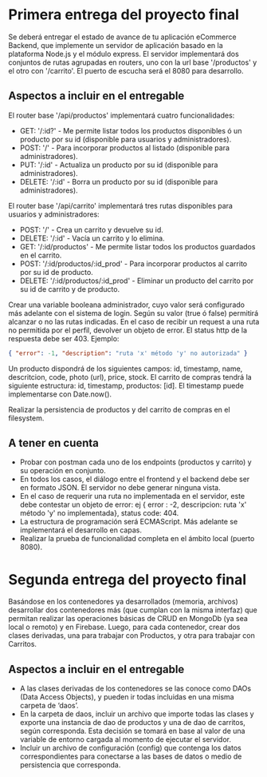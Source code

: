 # Primera entrega del proyecto final

Se deberá entregar el estado de avance de tu aplicación eCommerce Backend, que implemente un servidor de aplicación basado en la plataforma Node.js y el módulo express. El servidor implementará dos conjuntos de rutas agrupadas en routers, uno con la url base '/productos' y el otro con '/carrito'. El puerto de escucha será el 8080 para desarrollo.

## Aspectos a incluir en el entregable

El router base '/api/productos' implementará cuatro funcionalidades:

- GET: '/:id?' - Me permite listar todos los productos disponibles ó un producto por su id (disponible para usuarios y administradores).
- POST: '/' - Para incorporar productos al listado (disponible para administradores).
- PUT: '/:id' - Actualiza un producto por su id (disponible para administradores).
- DELETE: '/:id' - Borra un producto por su id (disponible para administradores).

El router base '/api/carrito' implementará tres rutas disponibles para usuarios y administradores:

- POST: '/' - Crea un carrito y devuelve su id.
- DELETE: '/:id' - Vacía un carrito y lo elimina.
- GET: '/:id/productos' - Me permite listar todos los productos guardados en el carrito.
- POST: '/:id/productos/:id_prod' - Para incorporar productos al carrito por su id de producto.
- DELETE: '/:id/productos/:id_prod' - Eliminar un producto del carrito por su id de carrito y de producto.

Crear una variable booleana administrador, cuyo valor será configurado más adelante con el sistema de login. Según su valor (true ó false) permitirá alcanzar o no las rutas indicadas. En el caso de recibir un request a una ruta no permitida por el perfil, devolver un objeto de error. El status http de la respuesta debe ser 403. Ejemplo:

```json
{ "error": -1, "description": "ruta 'x' método 'y' no autorizada" }
```

Un producto dispondrá de los siguientes campos: id, timestamp, name, descritcion, code, photo (url), price, stock. El carrito de compras tendrá la siguiente estructura: id, timestamp, productos: [id]. El timestamp puede implementarse con Date.now().

Realizar la persistencia de productos y del carrito de compras en el filesystem.

## A tener en cuenta

- Probar con postman cada uno de los endpoints (productos y carrito) y su operación en conjunto.
- En todos los casos, el diálogo entre el frontend y el backend debe ser en formato JSON. El servidor no debe generar ninguna vista.
- En el caso de requerir una ruta no implementada en el servidor, este debe contestar un objeto de error: ej { error : -2, descripcion: ruta 'x' método 'y' no implementada}, status code: 404.
- La estructura de programación será ECMAScript. Más adelante se implementará el desarrollo en capas.
- Realizar la prueba de funcionalidad completa en el ámbito local (puerto 8080).

# Segunda entrega del proyecto final

Basándose en los contenedores ya desarrollados (memoria, archivos) desarrollar dos contenedores más (que cumplan con la misma interfaz) que permitan realizar las operaciones básicas de CRUD en MongoDb (ya sea local o remoto) y en Firebase. Luego, para cada contenedor, crear dos clases derivadas, una para trabajar con Productos, y otra para trabajar con Carritos.

## Aspectos a incluir en el entregable

- A las clases derivadas de los contenedores se las conoce como DAOs (Data Access Objects), y pueden ir todas incluidas en una misma carpeta de ‘daos’.
- En la carpeta de daos, incluir un archivo que importe todas las clases y exporte una instancia de dao de productos y una de dao de carritos, según corresponda. Esta decisión se tomará en base al valor de una variable de entorno cargada al momento de ejecutar el servidor.
- Incluir un archivo de configuración (config) que contenga los datos correspondientes para conectarse a las bases de datos o medio de persistencia que corresponda.
